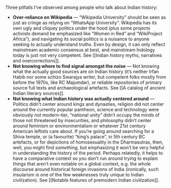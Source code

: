 Three pitfalls I’ve observed among people who talk about Indian history:

- **Over-reliance on Wikipedia** — “Wikipedia University” should be seen as just as cringe as relying on “WhatsApp University”. Wikipedia has its own ugly and cliquey politics under the hood (plus some projects activists demand be emphasized like “Women in Red” and “WikiProject Africa”), and navigating its social politics is a nuisance to anyone seeking to actually understand truths. Even by design, it can only reflect mainstream academic consensus at best, and mainstream Indology today is just not very competent. See [[Indian history myths, narratives and overcorrections]].
- **Not knowing where to find signal amongst the noise** — Not knowing what the actually good sources are on Indian history (it’s neither Irfan Habib nor some schizo Swarajya writer, but competent folks mostly from before the 1970s, like RC Majumdar), or reliable repositories of primary source full texts and archaeological artefacts. See [[A catalog of ancient Indian literary sources]].
- **Not knowing what Indian history was actually centered around** — Politics didn’t center around kings and dynasties, religion did not center around the currently popular pantheon, science and technology were obviously not modern-tier, “national unity” didn’t occupy the minds of those not threatened by insecurities, and philosophy didn’t center around feminism or environmentalism or whatever 21st century American leftists care about. If you’re going around searching for a Shiva temple, or (a favourite) “king’s palace”, in 5th century BC artefacts, or for depictions of homosexuality in the Dharmasutras, then, well, you might find _something_, but emphasizing it won’t be very helpful in understanding the history of the period. Perhaps relatedly, it helps to have a comparative context so you don’t run around trying to explain things that aren’t even notable on a global context, e.g. the whole discourse around historical foreign invasions of India (ironically, such insularism _is_ one of the few weaknesses truly unique to Indian civilization). See [[Notable features of premodern Indian civilization]].